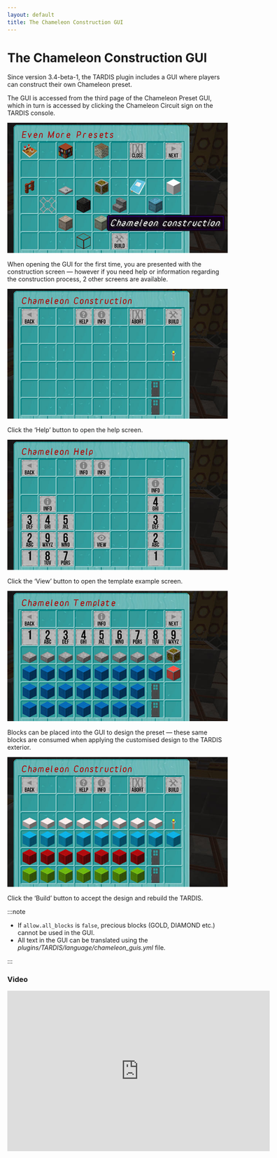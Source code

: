```yaml
---
layout: default
title: The Chameleon Construction GUI
---
```


# The Chameleon Construction GUI

Since version 3.4-beta-1, the TARDIS plugin includes a GUI where players can construct their own Chameleon preset.

The GUI is accessed from the third page of the Chameleon Preset GUI, which in turn is accessed by clicking the Chameleon
Circuit sign on the TARDIS console.

![construction access](/images/chameleon/open_construction.jpg)

When opening the GUI for the first time, you are presented with the construction screen — however if you need help or
information regarding the construction process, 2 other screens are available.

![construction screen](/images/chameleon/construct_gui.jpg)

Click the ‘Help’ button to open the help screen.

![construction help](/images/chameleon/construct_help.jpg)

Click the ‘View’ button to open the template example screen.

![construction template](/images/chameleon/construct_template.jpg)

Blocks can be placed into the GUI to design the preset — these same blocks are consumed when applying the customised
design to the TARDIS exterior.

![custom design](/images/chameleon/construct_custom.jpg)

Click the ‘Build’ button to accept the design and rebuild the TARDIS.

:::note

- If `allow.all_blocks` is `false`, precious blocks (GOLD, DIAMOND etc.) cannot be used in the GUI.
- All text in the GUI can be translated using the _plugins/TARDIS/language/chameleon\_guis.yml_ file.

:::

### Video

<iframe src="https://player.vimeo.com/video/139820997" width="600" height="366" frameborder="0" webkitallowfullscreen mozallowfullscreen allowfullscreen></iframe>
